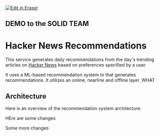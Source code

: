 <a target="_blank" href="https://eraser-qa.web.app/workspace/yvDanxaEVypEKvwMmBR1" id="edit-in-eraser-github-link"><img alt="Edit in Eraser" src="https://firebasestorage.googleapis.com/v0/b/second-petal-295822.appspot.com/o/images%2Fgithub%2FOpen%20in%20Eraser.svg?alt=media&amp;token=968381c8-a7e7-472a-8ed6-4a6626da5501"></a>
## DEMO to the SOLID TEAM
# Hacker News Recommendations
This service generates daily recommendations from the day's trending articles on [﻿Hacker News](https://news.ycombinator.com/) based on preferences specified by a user.

It uses a ML-based recommendation system to that generates recommendations. It utilizes an online, nearline and offline layer. WHAT

## Architecture
Here is an overview of the recommendation system architecture:

HEre are some changes

Some more changes


<!--- Eraser file: https://eraser-qa.web.app/workspace/yvDanxaEVypEKvwMmBR1 --->
<!--- This file was last edited by [name] via Eraser on [date] --->